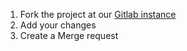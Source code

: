 1. Fork the project at our [Gitlab instance](http://gitlab.namibsun.net/namboy94/toktokkie)
2. Add your changes
3. Create a Merge request